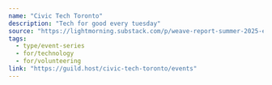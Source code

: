 ```yaml
---
name: "Civic Tech Toronto"
description: "Tech for good every tuesday"
source: "https://lightmorning.substack.com/p/weave-report-summer-2025-edition"
tags:
  - type/event-series
  - for/technology
  - for/volunteering
link: "https://guild.host/civic-tech-toronto/events"
---
```

